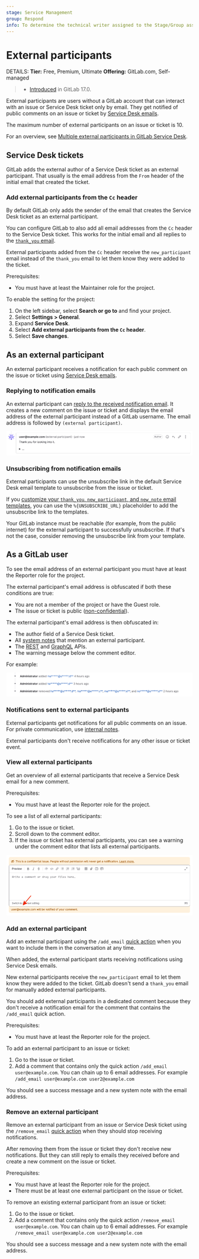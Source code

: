 ```yaml
---
stage: Service Management
group: Respond
info: To determine the technical writer assigned to the Stage/Group associated with this page, see https://handbook.gitlab.com/handbook/product/ux/technical-writing/#assignments
---
```


# External participants

DETAILS:
**Tier:** Free, Premium, Ultimate
**Offering:** GitLab.com, Self-managed

> - [Introduced](https://gitlab.com/groups/gitlab-org/-/epics/3758) in GitLab 17.0.

External participants are users without a GitLab account that can interact with an issue or Service Desk ticket only by email.
They get notified of public comments on an issue or ticket by [Service Desk emails](configure.md#customize-emails-sent-to-external-participants).

The maximum number of external participants on an issue or ticket is 10.

<i class="fa fa-youtube-play youtube" aria-hidden="true"></i>
For an overview, see [Multiple external participants in GitLab Service Desk](https://www.youtube.com/watch?v=eKNe7fYQCLc).
<!-- Video published on 2024-05-13 -->

## Service Desk tickets

GitLab adds the external author of a Service Desk ticket as an external participant.
That usually is the email address from the `From` header of the initial email that created the ticket.

### Add external participants from the `Cc` header

By default GitLab only adds the sender of the email that creates the Service Desk ticket as an external participant.

You can configure GitLab to also add all email addresses from the `Cc` header to the Service Desk ticket.
This works for the initial email and all replies to the [`thank_you` email](configure.md#customize-emails-sent-to-external-participants).

External participants added from the `Cc` header receive the `new_participant` email instead of the `thank_you` email to let them know they were added to the ticket.

Prerequisites:

- You must have at least the Maintainer role for the project.

To enable the setting for the project:

1. On the left sidebar, select **Search or go to** and find your project.
1. Select **Settings > General**.
1. Expand **Service Desk**.
1. Select **Add external participants from the `Cc` header**.
1. Select **Save changes**.

## As an external participant

An external participant receives a notification for each public comment on the issue or ticket
using [Service Desk emails](configure.md#customize-emails-sent-to-external-participants).

### Replying to notification emails

An external participant can [reply to the received notification email](../../../administration/reply_by_email.md#you-reply-to-the-notification-email).
It creates a new comment on the issue or ticket and displays the email address of the external participant
instead of a GitLab username. The email address is followed by `(external participant)`.

![Comment from an external participant on an issue or ticket](img/service_desk_external_participants_comment_v17_0.png)

### Unsubscribing from notification emails

External participants can use the unsubscribe link in the default Service Desk email template to
unsubscribe from the issue or ticket.

If you [customize your `thank_you`, `new_participant`, and `new_note` email templates](configure.md#customize-emails-sent-to-external-participants),
you can use the `%{UNSUBSCRIBE_URL}` placeholder to add the unsubscribe link to the templates.

Your GitLab instance must be reachable (for example, from the public internet) for the external participant to successfully unsubscribe.
If that's not the case, consider removing the unsubscribe link from your template.

## As a GitLab user

To see the email address of an external participant you must have at least the Reporter role for the project.

The external participant's email address is obfuscated if both these conditions are true:

- You are not a member of the project or have the Guest role.
- The issue or ticket is public ([non-confidential](../issues/confidential_issues.md#confidential-issues)).

The external participant's email address is then obfuscated in:

- The author field of a Service Desk ticket.
- All [system notes](../system_notes.md) that mention an external participant.
- The [REST](../../../api/notes.md) and [GraphQL](../../../api/graphql/index.md) APIs.
- The warning message below the comment editor.

For example:

![Obfuscated email addresses of external participants in system notes](img/service_desk_external_participants_email_obfuscation_v17_0.png)

### Notifications sent to external participants

External participants get notifications for all public comments on an issue.
For private communication, use [internal notes](../../discussions/index.md#add-an-internal-note).

External participants don't receive notifications for any other issue or ticket event.

### View all external participants

Get an overview of all external participants that receive a Service Desk email for a new comment.

Prerequisites:

- You must have at least the Reporter role for the project.

To see a list of all external participants:

1. Go to the issue or ticket.
1. Scroll down to the comment editor.
1. If the issue or ticket has external participants, you can see a warning under the comment editor
   that lists all external participants.

![Warning below the comment editor listing external participants](img/service_desk_external_participants_comment_editor_warning_v17_0.png)

### Add an external participant

Add an external participant using the `/add_email` [quick action](../quick_actions.md) when you want
to include them in the conversation at any time.

When added, the external participant starts receiving notifications using Service Desk emails.

New external participants receive the `new_participant` email to let them know they were added to the ticket.
GitLab doesn't send a `thank_you` email for manually added external participants.

You should add external participants in a dedicated comment because they don't receive a notification
email for the comment that contains the `/add_email` quick action.

Prerequisites:

- You must have at least the Reporter role for the project.

To add an external participant to an issue or ticket:

1. Go to the issue or ticket.
1. Add a comment that contains only the quick action `/add_email user@example.com`.
   You can chain up to 6 email addresses. For example `/add_email user@example.com user2@example.com`

You should see a success message and a new system note with the email address.

### Remove an external participant

Remove an external participant from an issue or Service Desk ticket using the `/remove_email`
[quick action](../quick_actions.md) when they should stop receiving notifications.

After removing them from the issue or ticket they don't receive new notifications.
But they can still reply to emails they received before and create a new comment on the issue or ticket.

Prerequisites:

- You must have at least the Reporter role for the project.
- There must be at least one external participant on the issue or ticket.

To remove an existing external participant from an issue or ticket:

1. Go to the issue or ticket.
1. Add a comment that contains only the quick action `/remove_email user@example.com`.
   You can chain up to 6 email addresses. For example `/remove_email user@example.com user2@example.com`

You should see a success message and a new system note with the email address.
